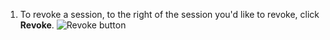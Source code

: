 1. To revoke a session, to the right of the session you'd like to revoke, click **Revoke**.
   ![Revoke button](/assets/images/help/saml/revoke-session.png)
